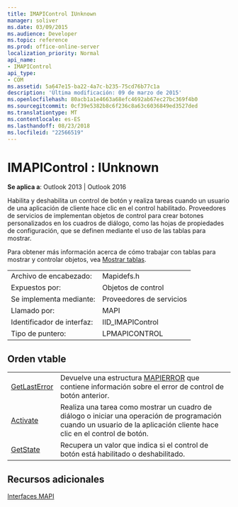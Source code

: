 ```yaml
---
title: IMAPIControl IUnknown
manager: soliver
ms.date: 03/09/2015
ms.audience: Developer
ms.topic: reference
ms.prod: office-online-server
localization_priority: Normal
api_name:
- IMAPIControl
api_type:
- COM
ms.assetid: 5a647e15-ba22-4a7c-b235-75cd76b77c1a
description: 'Última modificación: 09 de marzo de 2015'
ms.openlocfilehash: 80acb1a1e4663a68efc4692ab67ec27bc369f4b0
ms.sourcegitcommit: 0cf39e5382b8c6f236c8a63c6036849ed3527ded
ms.translationtype: MT
ms.contentlocale: es-ES
ms.lasthandoff: 08/23/2018
ms.locfileid: "22566519"
---
```

# <a name="imapicontrol--iunknown"></a>IMAPIControl : IUnknown

  
  
**Se aplica a**: Outlook 2013 | Outlook 2016 
  
Habilita y deshabilita un control de botón y realiza tareas cuando un usuario de una aplicación de cliente hace clic en el control habilitado. Proveedores de servicios de implementan objetos de control para crear botones personalizados en los cuadros de diálogo, como las hojas de propiedades de configuración, que se definen mediante el uso de las tablas para mostrar. 
  
Para obtener más información acerca de cómo trabajar con tablas para mostrar y controlar objetos, vea [Mostrar tablas](display-tables.md).
  
|||
|:-----|:-----|
|Archivo de encabezado:  <br/> |Mapidefs.h  <br/> |
|Expuestos por:  <br/> |Objetos de control  <br/> |
|Se implementa mediante:  <br/> |Proveedores de servicios  <br/> |
|Llamado por:  <br/> |MAPI  <br/> |
|Identificador de interfaz:  <br/> |IID_IMAPIControl  <br/> |
|Tipo de puntero:  <br/> |LPMAPICONTROL  <br/> |
   
## <a name="vtable-order"></a>Orden vtable

|||
|:-----|:-----|
|[GetLastError](imapicontrol-getlasterror.md) <br/> |Devuelve una estructura [MAPIERROR](mapierror.md) que contiene información sobre el error de control de botón anterior.  <br/> |
|[Activate](imapicontrol-activate.md) <br/> |Realiza una tarea como mostrar un cuadro de diálogo o iniciar una operación de programación cuando un usuario de la aplicación cliente hace clic en el control de botón.  <br/> |
|[GetState](imapicontrol-getstate.md) <br/> |Recupera un valor que indica si el control de botón está habilitado o deshabilitado.  <br/> |
   
## <a name="see-also"></a>Recursos adicionales



[Interfaces MAPI](mapi-interfaces.md)

